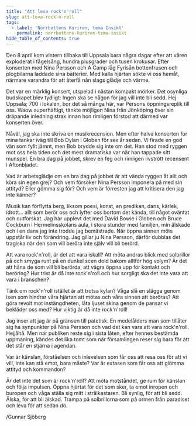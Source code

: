 ```yaml
---
title: "Att leva rock'n'roll"
slug: att-leva-rock-n-roll
tags:
  - label: 'Norrbottens Kuriren, tema Insikt'
    permalink: norrbottens-kuriren-tema-insikt
hide_table_of_contents: true
---
```

Den 8 april kom vintern tillbaka till Uppsala bara några dagar efter att våren exploderat i fågelsång, hundra plusgrader och tusen krokusar. Efter konserten med Nina Persson och A Camp låg Fyrisån bottenfrusen och plogbilarna laddade sina batterier. Med kalla hjärtan sökte vi oss hemåt, närmare varandra för att återfå nån slags glädje och värme.

<!--truncate-->

Det var en märklig konsert, utspelad i nästan kompakt mörker. Det osynliga budskapet blev tydligt: Ingen ska se någon för jag vill inte bli sedd. Hej Uppsala; 700 i lokalen, bor det så många här, var Persons öppningsreplik till oss. Waow superhäftigt, tänkte möjligen Nina från Jönköping över sin dräpande inledning strax innan hon rimligen förstod att därmed var konserten över.

Nåväl, jag ska inte skriva en musikrecension. Men efter halva konserten for mina tankar iväg till Bob Dylan i Globen för sex år sedan. Vi firade en god vän som fyllt jämnt, men Bob brydde sig inte om det. Han stod med ryggen mot oss hela tiden och det mest dramatiska var när han tappade sitt munspel. En bra dag på jobbet, skrev en feg och rimligen livstrött recensent i Aftonbladet. 

Vad är arbetsglädje om en bra dag på jobbet är att vända ryggen åt allt och köra sin egen grej? Och vem försöker Nina Persson imponera på med sin attityd? Eller gömma sig för? Och vem är förresten jag att kritisera den jag inte känner?

Musik kan förflytta berg, liksom poesi, konst, en predikan, dans, kärlek, idrott… allt som berör oss och lyfter oss bortom det kända, till något oväntat och outforskat. Jag har upplevt det med David Bowie i Globen och Bruce Cockburn i Hermelinsskolans aula, i stora stunder med familjen, min älskade och i en dans jag inte trodde jag bemästrade. När öppna sinnen möts uppstår liv och förändring. Jag gillar ju Nina Persson, därför dubblas det tragiska när den som vill beröra inte själv vill bli berörd. 

Att vara rock'n'roll, är det att vara iskall? Att möta andras blick med solbrillor på och smyga runt på en dunkel scen dold bakom alltför hög volym? Är det att håna de som vill bli berörda, att vägra öppna upp för kontakt och beröring? Hur trist är då inte rock'n'roll och hur sorgligt ska det inte vara att vara i branschen?

Tänk om rock'n'roll istället är att trotsa kylan? Våga slå en slägga genom isen som hindrar våra hjärtan att mötas och våra sinnen att beröras? Att göra revolt mot instängdheten, låta ljuset skina genom de pansar vi bekläder oss med? Hur viktig är då inte rock'n'roll!

Jag inser att jag är på gränsen till patetisk. En medelålders man som tillåter sig ha synpunkter på Nina Persson och vad det kan vara att vara rock'n'roll. Hejjåhå. Men när publiken reste sig i sista låten, efter hennes bestämda uppmaning, kändes det lika tomt som när församlingen reser sig bara för att det står en stjärna i agendan. 

Var är känslan, förståelsen och inlevelsen som får oss att resa oss för att vi vill, inte kan stå emot, bara måste? Var är extasen som får oss att glömma attityd och kommandon?

Är det inte det som är rock'n'roll? Att möta motståndet, ge rum för känslan och följa impulsen. Öppna hjärtat för det som sker, ta emot inropen och buropen och våga ställa sig mitt i strålkastaren. Bli synlig, för att bli sedd. Älska, för att bli älskad. Trampa på solbrillorna som på ormen från paradiset och leva för att sedan dö.

/Gunnar Sjöberg
